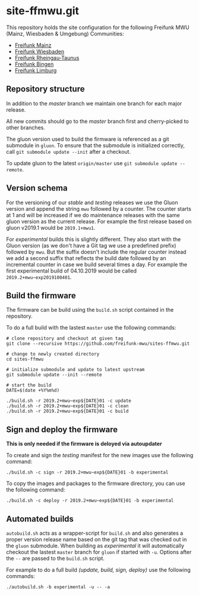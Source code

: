 # site-ffmwu.git
This repository holds the site configuration for the following Freifunk MWU (Mainz, Wiesbaden & Umgebung) Communities:

* [Freifunk Mainz](http://www.freifunk-mainz.de)
* [Freifunk Wiesbaden](http://wiesbaden.freifunk.net)
* [Freifunk Rheingau-Taunus](https://www.freifunk-rtk.de)
* [Freifunk Bingen](https://www.freifunk-bingen.de)
* [Freifunk Limburg](https://www.freifunk-limburg.de/)

## Repository structure
In addition to the _master_ branch we maintain one branch for each major release.

All new commits should go to the _master_ branch first and cherry-picked to other branches.

The gluon version used to build the firmware is referenced as a git submodule in `gluon`.
To ensure that the submodule is initialized correctly, call `git submodule update --init` after a checkout.

To update gluon to the latest `origin/master` use `git submodule update --remote`.

## Version schema
For the versioning of our _stable_ and _testing_ releases we use the Gluon version and append the string `mwu` followed by a counter. The counter starts at 1 and will be increased if we do maintenance releases with the same gluon version as the current release. For example the first release based on gluon v2019.1 would be `2019.1+mwu1`.

For _experimental_ builds this is slightly different. They also start with the Gluon version (as we don't have a Git tag we use a predefined prefix) followed by `mwu`. But the suffix doesn't include the regular counter instead we add a second suffix that reflects the build date followed by an incremental counter in case we build several times a day. For example the first experimental build of 04.10.2019 would be called `2019.2+mwu~exp2019100401`.

## Build the firmware
The firmware can be build using the `build.sh` script contained in the repository.

To do a full build with the lastest `master` use the following commands:

```
# clone repository and checkout at given tag
git clone --recursive https://github.com/freifunk-mwu/sites-ffmwu.git

# change to newly created directory
cd sites-ffmwu

# initialize submodule and update to latest upstream
git submodule update --init --remote

# start the build
DATE=$(date +%Y%m%d)

./build.sh -r 2019.2+mwu~exp${DATE}01 -c update
./build.sh -r 2019.2+mwu~exp${DATE}01 -c clean
./build.sh -r 2019.2+mwu~exp${DATE}01 -c build
```

## Sign and deploy the firmware
**This is only needed if the firmware is deloyed via autoupdater**

To create and sign the _testing_ manifest for the new images use the following command:

```
./build.sh -c sign -r 2019.2+mwu~exp${DATE}01 -b experimental
```

To copy the images and packages to the firmware directory, you can use the following command:

```
./build.sh -c deploy -r 2019.2+mwu~exp${DATE}01 -b experimental
```

## Automated builds
`autobuild.sh` acts as a wrapper-script for `build.sh` and also generates a proper version release name based on the git tag that was checked out in the `gluon` submodule. When building as _experimental_ it will automatically checkout the lastest `master` branch for `gluon` if  started with `-u`. Options after the `--` are passed to the `build.sh` script.

For example to do a full build _(update, build, sign, deploy)_ use the following commands:

```
./autobuild.sh -b experimental -u -- -a
```
